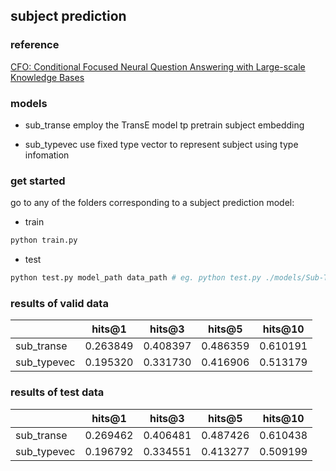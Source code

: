 ## subject prediction

### reference
[CFO: Conditional Focused Neural Question Answering with Large-scale Knowledge Bases](http://aclweb.org/anthology/P16-1076)

### models
- sub_transe
employ the TransE model tp pretrain subject embedding

- sub_typevec
use fixed type vector to represent subject using type infomation

### get started

go to any of the folders corresponding to a subject prediction model:
- train
```python
python train.py
```

- test
```python
python test.py model_path data_path # eg. python test.py ./models/Sub-TransE-5 test.csv
```

### results of valid data
|                  | hits@1           | hits@3         | hits@5      |  hits@10   |
|------------------|------------------|----------------|-------------|------------|
|sub_transe        | 0.263849         | 0.408397       | 0.486359    |  0.610191  |
|sub_typevec       | 0.195320         | 0.331730       | 0.416906    |  0.513179  |


### results of test data
|                  | hits@1           | hits@3         | hits@5      |  hits@10   |
|------------------|------------------|----------------|-------------|------------|
|sub_transe        | 0.269462         | 0.406481       | 0.487426    |  0.610438  |
|sub_typevec       | 0.196792         | 0.334551       | 0.413277    |  0.509199  |

